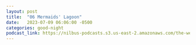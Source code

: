 ```yaml
---
layout: post
title:  "06 Mermaids' Lagoon"
date:   2023-07-09 06:06:00 -0500
categories: good-night
podcast_link: https://nilbus-podcasts.s3.us-east-2.amazonaws.com/the-well-trained-mind/Good%20Night/06%20Mermaids'%20Lagoon.mp3
---
```

